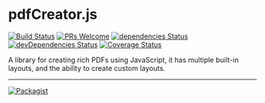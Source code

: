 # pdfCreator.js
[![Build Status](https://travis-ci.org/LeoAref/pdfCreator.js.svg?branch=master)](https://travis-ci.org/LeoAref/pdfCreator.js)
[![PRs Welcome](https://img.shields.io/badge/PRs-welcome-brightgreen.svg)](CONTRIBUTING.md#pull-requests)
[![dependencies Status](https://david-dm.org/LeoAref/pdfCreator.js/status.svg)](https://david-dm.org/LeoAref/pdfCreator.js)
[![devDependencies Status](https://david-dm.org/LeoAref/pdfCreator.js/dev-status.svg)](https://david-dm.org/LeoAref/pdfCreator.js?type=dev)
[![Coverage Status](https://coveralls.io/repos/github/LeoAref/pdfCreator.js/badge.svg?branch=master)](https://coveralls.io/github/LeoAref/pdfCreator.js?branch=master)

A library for creating rich PDFs using JavaScript, it has multiple built-in layouts, and the ability to create custom layouts.

---

[![Packagist](https://img.shields.io/packagist/l/doctrine/orm.svg?maxAge=2592000?style=flat-square)](https://github.com/LeoAref/pdfCreator.js/blob/master/LICENSE.txt)
